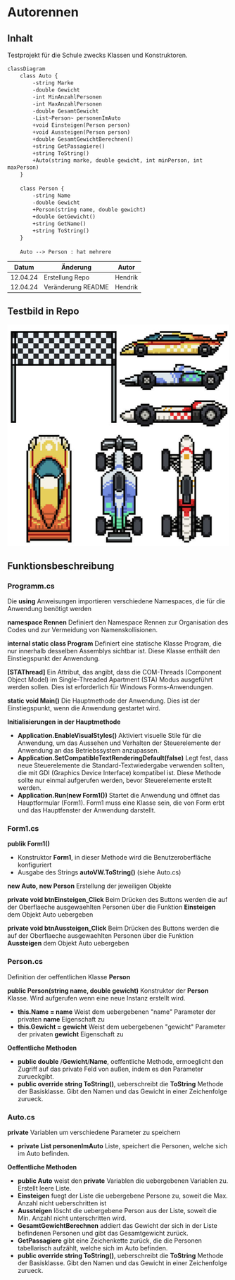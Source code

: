 # Autorennen
## Inhalt
Testprojekt für die Schule zwecks Klassen und Konstruktoren. 

```mermaid
classDiagram
    class Auto {
        -string Marke
        -double Gewicht
        -int MinAnzahlPersonen
        -int MaxAnzahlPersonen
        -double GesamtGewicht
        -List~Person~ personenImAuto
        +void Einsteigen(Person person)
        +void Aussteigen(Person person)
        +double GesamtGewichtBerechnen()
        +string GetPassagiere()
        +string ToString()
        +Auto(string marke, double gewicht, int minPerson, int maxPerson)
    }

    class Person {
        -string Name
        -double Gewicht
        +Person(string name, double gewicht)
        +double GetGewicht()
        +string GetName()
        +string ToString()
    }

    Auto --> Person : hat mehrere

```

Datum | Änderung | Autor
-- |-- | --
12.04.24 | Erstellung Repo | Hendrik
12.04.24 | Veränderung README | Hendrik

## Testbild in Repo
![Test lokales Bild](image1.jpg)

## Funktionsbeschreibung
### Programm.cs
Die __using__ Anweisungen importieren verschiedene Namespaces, die für die Anwendung benötigt werden

__namespace Rennen__ Definiert den Namespace Rennen zur Organisation des Codes und zur Vermeidung von Namenskollisionen.

__internal static class Program__ Definiert eine statische Klasse Program, die nur innerhalb desselben Assemblys sichtbar ist. Diese Klasse enthält den Einstiegspunkt der Anwendung.

__[STAThread]__ Ein Attribut, das angibt, dass die COM-Threads (Component Object Model) im Single-Threaded Apartment (STA) Modus ausgeführt werden sollen. Dies ist erforderlich für Windows Forms-Anwendungen.

__static void Main()__ Die Hauptmethode der Anwendung. Dies ist der Einstiegspunkt, wenn die Anwendung gestartet wird.

__Initialisierungen in der Hauptmethode__
+ __Application.EnableVisualStyles()__ Aktiviert visuelle Stile für die Anwendung, um das Aussehen und Verhalten der Steuerelemente der Anwendung an das Betriebssystem anzupassen.
+ __Application.SetCompatibleTextRenderingDefault(false)__ Legt fest, dass neue Steuerelemente die Standard-Textwiedergabe verwenden sollten, die mit GDI (Graphics Device Interface) kompatibel ist. Diese Methode sollte nur einmal aufgerufen werden, bevor Steuerelemente erstellt werden.
+ __Application.Run(new Form1())__ Startet die Anwendung und öffnet das Hauptformular (Form1). Form1 muss eine Klasse sein, die von Form erbt und das Hauptfenster der Anwendung darstellt.

### Form1.cs
__publik Form1()__
+ Konstruktor __Form1__, in dieser Methode wird die Benutzeroberfläche konfiguriert  
+ Ausgabe des Strings __autoVW.ToString()__ (siehe Auto.cs)

__new Auto, new Person__ Erstellung der jeweiligen Objekte

__private void btnEinsteigen_Click__ Beim Drücken des Buttons werden die auf der Oberflaeche ausgewaehlten Personen über die Funktion __Einsteigen__ dem Objekt Auto uebergeben

__private void btnAussteigen_Click__ Beim Drücken des Buttons werden die auf der Oberflaeche ausgewaehlten Personen über die Funktion __Aussteigen__ dem Objekt Auto uebergeben 

### Person.cs
Definition der oeffentlichen Klasse __Person__

__public Person(string name, double gewicht)__ Konstruktor der __Person__ Klasse. Wird aufgerufen wenn eine neue Instanz erstellt wird.
+ __this.Name = name__ Weist dem uebergebenen "name" Parameter der privaten __name__ Eigenschaft zu
+ __this.Gewicht = gewicht__ Weist dem uebergebenen "gewicht" Parameter der privaten __gewicht__ Eigenschaft zu

__Oeffentliche Methoden__
+ __public double__ /__Gewicht__/__Name__, oeffentliche Methode, ermoeglicht den Zugriff auf das private Feld von außen, indem es den Parameter zurueckgibt.
+ __public override string ToString()__,  ueberschreibt die __ToString__ Methode der Basisklasse. Gibt den Namen und das Gewicht in einer Zeichenfolge zurueck.

### Auto.cs
__private__ Variablen um verschiedene Parameter zu speichern
+ __private List<Person> personenImAuto__ Liste, speichert die Personen, welche sich im Auto befinden.

__Oeffentliche Methoden__
+ __public Auto__ weist den __private__ Variablen die uebergebenen Variablen zu. Erstellt leere Liste.
+ __Einsteigen__ fuegt der Liste die uebergebene Persone zu, soweit die Max. Anzahl nicht ueberschritten ist
+ __Aussteigen__ löscht die uebergebene Person aus der Liste, soweit die Min. Anzahl nicht unterschritten wird.
+ __GesamtGewichtBerechnen__ addiert das Gewicht der sich in der Liste befindenen Personen und gibt das Gesamtgewicht zurück.
+ __GetPassagiere__ gibt eine Zeichenkette zurück, die die Personen tabellarisch aufzählt, welche sich im Auto befinden.
+ __public override string ToString()__,  ueberschreibt die __ToString__ Methode der Basisklasse. Gibt den Namen und das Gewicht in einer Zeichenfolge zurueck.







